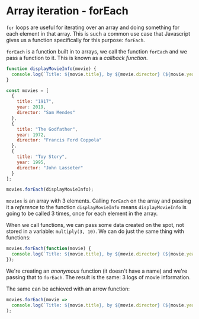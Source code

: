 # Array iteration - forEach

`for` loops are useful for iterating over an array and doing something for each element in that array. This is such a common use case that Javascript gives us a function specifically for this purpose: `forEach`.

`forEach` is a function built in to arrays, we call the function `forEach` and we pass a function to it. This is known as a _callback function_.

```javascript
function displayMovieInfo(movie) {
  console.log(`Title: ${movie.title}, by ${movie.director} (${movie.year})`);
}

const movies = [
  {
    title: "1917",
    year: 2019,
    director: "Sam Mendes"
  },
  {
    title: "The Godfather",
    year: 1972,
    director: "Francis Ford Coppola"
  },
  {
    title: "Toy Story",
    year: 1995,
    director: "John Lasseter"
  }
];

movies.forEach(displayMovieInfo);
```

`movies` is an array with 3 elements. Calling `forEach` on the array and passing it a _reference_ to the function `displayMovieInfo` means `displayMovieInfo` is going to be called 3 times, once for each element in the array.

When we call functions, we can pass some data created on the spot, not stored in a variable: `multiply(3, 10)`. We can do just the same thing with functions:

```javascript
movies.forEach(function(movie) {
  console.log(`Title: ${movie.title}, by ${movie.director} (${movie.year})`);
});
```

We're creating an _anonymous_ function (it doesn't have a name) and we're passing that to `forEach`. The result is the same: 3 logs of movie information.

The same can be achieved with an arrow function:

```javascript
movies.forEach(movie =>
  console.log(`Title: ${movie.title}, by ${movie.director} (${movie.year})`)
);
```
